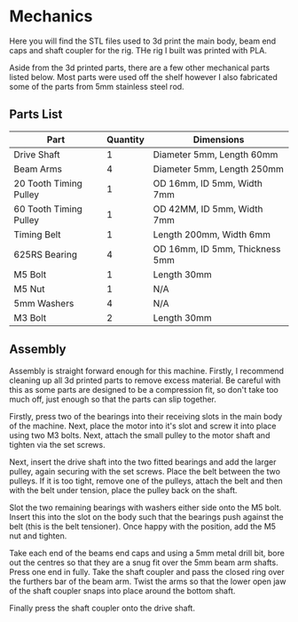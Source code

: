 # Mechanics

Here you will find the STL files used to 3d print the main body, beam end caps and shaft coupler for the rig. THe rig I built was printed with PLA.

Aside from the 3d printed parts, there are a few other mechanical parts listed below. Most parts were used off the shelf however I also fabricated some of the parts from 5mm stainless steel rod.

## Parts List

| Part                   | Quantity | Dimensions                     |
| ---------------------- | -------- | ------------------------------ |
| Drive Shaft            | 1        | Diameter 5mm, Length 60mm      |
| Beam Arms              | 4        | Diameter 5mm, Length 250mm     |
| 20 Tooth Timing Pulley | 1        | OD 16mm, ID 5mm, Width 7mm     |
| 60 Tooth Timing Pulley | 1        | OD 42MM, ID 5mm, Width 7mm     |
| Timing Belt            | 1        | Length 200mm, Width 6mm        |
| 625RS Bearing          | 4        | OD 16mm, ID 5mm, Thickness 5mm |
| M5 Bolt                | 1        | Length 30mm                    |
| M5 Nut                 | 1        | N/A                            |
| 5mm Washers            | 4        | N/A                            |
| M3 Bolt                | 2        | Length 30mm                    |

## Assembly

Assembly is straight forward enough for this machine. Firstly, I recommend cleaning up all 3d printed parts to remove excess material. Be careful with this as some parts are designed to be a compression fit, so don't take too much off, just enough so that the parts can slip together.

Firstly, press two of the bearings into their receiving slots in the main body of the machine. Next, place the motor into it's slot and screw it into place using two M3 bolts. Next, attach the small pulley to the motor shaft and tighten via the set screws.

Next, insert the drive shaft into the two fitted bearings and add the larger pulley, again securing with the set screws. Place the belt between the two pulleys. If it is too tight, remove one of the pulleys, attach the belt and then with the belt under tension, place the pulley back on the shaft.

Slot the two remaining bearings with washers either side onto the M5 bolt. Insert this into the slot on the body such that the bearings push against the belt (this is the belt tensioner). Once happy with the position, add the M5 nut and tighten.

Take each end of the beams end caps and using a 5mm metal drill bit, bore out the centres so that they are a snug fit over the 5mm beam arm shafts. Press one end in fully. Take the shaft coupler and pass the closed ring over the furthers bar of the beam arm. Twist the arms so that the lower open jaw of the shaft coupler snaps into place around the bottom shaft.

Finally press the shaft coupler onto the drive shaft.
